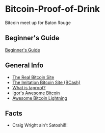 # Bitcoin-Proof-of-Drink
Bitcoin meet up for Baton Rouge

## Beginner's Guide
[Beginner's Guide](https://github.com/batonrougecryptocurrency/Bitcoin-Proof-of-Drink/blob/main/Begginers-Guide.md)

## General Info
- [The Real Bitcoin Site](https://www.bitcoin.org)
- [The Imitation Bitcoin Site (BCash)](https://www.bitcoin.com)
- [What is taproot?](https://www.coindesk.com/video/what-is-taproot-and-why-is-it-important)
- [Igor's Awesome Bitcoin](https://github.com/igorbarinov/awesome-bitcoin)
- [Awesome Bitcoin Lightning](https://github.com/bcongdon/awesome-lightning-network)

## Facts
- Craig Wright ain't Satoshi!!!
